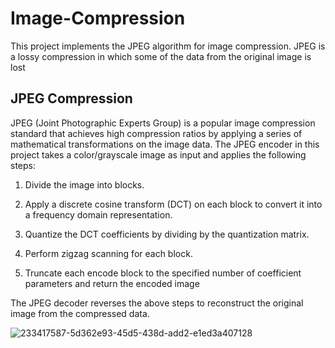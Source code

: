 # Image-Compression

This project implements the JPEG algorithm for image compression. JPEG is a lossy compression in which some of the data from the original image is lost

## JPEG Compression

JPEG (Joint Photographic Experts Group) is a popular image compression standard that achieves high compression ratios by applying a series of mathematical transformations on the image data. The JPEG encoder in this project takes a color/grayscale image as input and applies the following steps:

1. Divide the image into blocks.

2. Apply a discrete cosine transform (DCT) on each block to convert it into a frequency domain representation.

3. Quantize the DCT coefficients by dividing by the quantization matrix.

4. Perform zigzag scanning for each block.

5. Truncate each encode block to the specified number of coefficient parameters and return the encoded image

The JPEG decoder reverses the above steps to reconstruct the original image from the compressed data.


![233417587-5d362e93-45d5-438d-add2-e1ed3a407128](https://github.com/FredLenrie/CompreX/assets/138697797/c0d0f403-b844-431e-ad91-647aecdcbfac)


